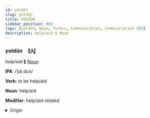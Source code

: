 ```yaml
---
id: yoldûn
slug: yoldûn
title: YOLDÛN
sidebar_position: 860
tags: [yoldûn, Noun, Turkic, Communication, Communication 202]
description: help/aid § Noun
---
```


### yoldûn&emsp;<span kind="abugida">ɀ͊ʌ̃ʄ</span>

*help/aid* **§** [Noun](../../tags/Noun)

**IPA**: /ˈjɑl.dun/

**Verb**: to be help/aid

**Noun**: help/aid

**Modifier**: help/aid-related

<details>
    <summary>Origin</summary>
    Turkish yardım [jɑrˈdɯm]<br/>
    <em>Turkic Language Family</em>
</details>